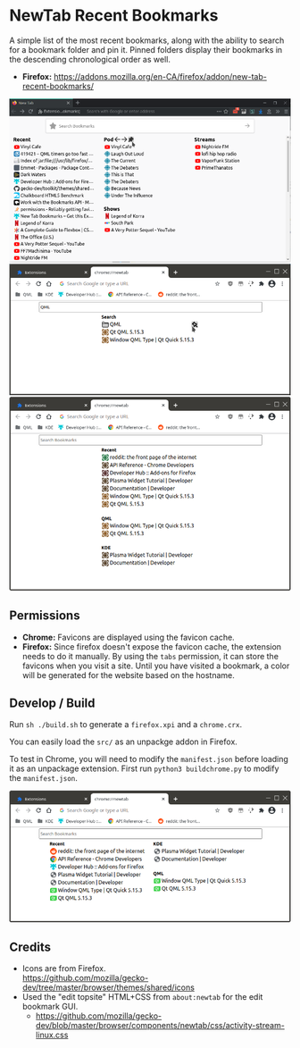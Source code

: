 # NewTab Recent Bookmarks

A simple list of the most recent bookmarks, along with the ability to search for a bookmark folder and pin it. Pinned folders display their bookmarks in the descending chronological order as well.

* **Firefox:** https://addons.mozilla.org/en-CA/firefox/addon/new-tab-recent-bookmarks/

![](screenshots/FirefoxWithFavicons.png)
![](screenshots/SearchAndPinFolder.png)
![](screenshots/TallWindow.png)

## Permissions

* **Chrome:** Favicons are displayed using the favicon cache.
* **Firefox:** Since firefox doesn't expose the favicon cache, the extension needs to do it manually. By using the `tabs` permission, it can store the favicons when you visit a site. Until you have visited a bookmark, a color will be generated for the website based on the hostname.


## Develop / Build

Run `sh ./build.sh` to generate a `firefox.xpi` and a `chrome.crx`.

You can easily load the `src/` as an unpackge addon in Firefox.

To test in Chrome, you will need to modify the `manifest.json` before loading it as an unpackage extension. First run `python3 buildchrome.py` to modify the `manifest.json`.

![](screenshots/ChromeWithFavicons.png)

## Credits

* Icons are from Firefox.  
  https://github.com/mozilla/gecko-dev/tree/master/browser/themes/shared/icons
* Used the "edit topsite" HTML+CSS from `about:newtab` for the edit bookmark GUI.
    * https://github.com/mozilla/gecko-dev/blob/master/browser/components/newtab/css/activity-stream-linux.css
